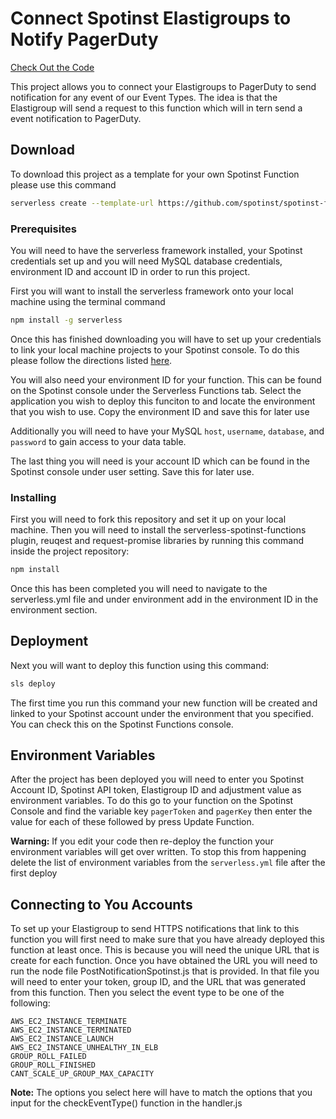 # Connect Spotinst Elastigroups to Notify PagerDuty

[Check Out the Code](https://github.com/spotinst/spotinst-functions-examples/tree/master/node-pagerduty-connection)

This project allows you to connect your Elastigroups to PagerDuty to send notification for any event of our Event Types. The idea is that the Elastigroup will send a request to this function which will in tern send a event notification to PagerDuty.

## Download

To download this project as a template for your own Spotinst Function please use this command

```bash
serverless create --template-url https://github.com/spotinst/spotinst-functions-examples/tree/master/node-pagerduty-connection
```

### Prerequisites

You will need to have the serverless framework installed, your Spotinst credentials set up and you will need MySQL database credentials, environment ID and account ID in order to run this project. 

First you will want to install the serverless framework onto your local machine using the terminal command

```bash
npm install -g serverless
```

Once this has finished downloading you will have to set up your credentials to link your local machine projects to your Spotinst console. To do this please follow the directions listed [here](https://serverless.com/framework/docs/providers/spotinst/guide/credentials/).

You will also need your environment ID for your function. This can be found on the Spotinst console under the Serverless Functions tab. Select the application you wish to deploy this funciton to and locate the environment that you wish to use. Copy the environment ID and save this for later use

Additionally you will need to have your MySQL `host`, `username`, `database`, and `password` to gain access to your data table.

The last thing you will need is your account ID which can be found in the Spotinst console under user setting. Save this for later use. 

### Installing

First you will need to fork this repository and set it up on your local machine. Then you will need to install the serverless-spotinst-functions plugin, reuqest and request-promise libraries by running this command inside the project repository:

```bash
npm install
```

Once this has been completed you will need to navigate to the serverless.yml file and under environment add in the environment ID in the environment section.

## Deployment

Next you will want to deploy this function using this command:

```bash
sls deploy
```

The first time you run this command your new function will be created and linked to your Spotinst account under the environment that you specified. You can check this on the Spotinst Functions console. 

## Environment Variables

After the project has been deployed you will need to enter you Spotinst Account ID, Spotinst API token, Elastigroup ID and adjustment value as environment variables. To do this go to your function on the Spotinst Console and find the variable key `pagerToken` and `pagerKey` then enter the value for each of these followed by press Update Function.

**Warning:** If you edit your code then re-deploy the function your environment variables will get over written. To stop this from happening delete the list of environment variables from the `serverless.yml` file after the first deploy


## Connecting to You Accounts

To set up your Elastigroup to send HTTPS notifications that link to this function you will first need to make sure that you have already deployed this function at least once. This is because you will need the unique URL that is create for each function. Once you have obtained the URL you will need to run the node file PostNotificationSpotinst.js that is provided. In that file you will need to enter your token, group ID, and the URL that was generated from this function. Then you select the event type to be one of the following:

```
AWS_EC2_INSTANCE_TERMINATE 
AWS_EC2_INSTANCE_TERMINATED 
AWS_EC2_INSTANCE_LAUNCH 
AWS_EC2_INSTANCE_UNHEALTHY_IN_ELB 
GROUP_ROLL_FAILED 
GROUP_ROLL_FINISHED 
CANT_SCALE_UP_GROUP_MAX_CAPACITY
```  

**Note:** The options you select here will have to match the options that you input for the checkEventType() function in the handler.js



